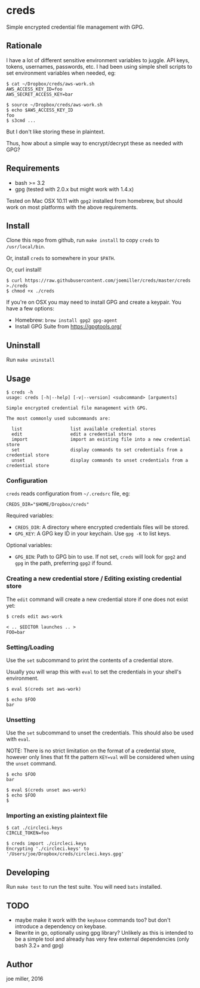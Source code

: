 creds
=====

Simple encrypted credential file management with GPG.

Rationale
---------

I have a lot of different sensitive environment variables to juggle. API keys,
tokens, usernames, passwords, etc. I had been using simple shell scripts to
set environment variables when needed, eg:

```
$ cat ~/Dropbox/creds/aws-work.sh
AWS_ACCESS_KEY_ID=foo
AWS_SECRET_ACCESS_KEY=bar

$ source ~/Dropbox/creds/aws-work.sh
$ echo $AWS_ACCESS_KEY_ID
foo
$ s3cmd ...
```

But I don't like storing these in plaintext.

Thus, how about a simple way to encrypt/decrypt these as needed with GPG?

Requirements
------------

- bash >= 3.2
- gpg (tested with 2.0.x but might work with 1.4.x)

Tested on Mac OSX 10.11 with `gpg2` installed from homebrew, but should work
on most platforms with the above requirements.

Install
-------

Clone this repo from github, run `make install` to copy `creds` to
`/usr/local/bin`.

Or, install `creds` to somewhere in your `$PATH`.

Or, curl install!

```
$ curl https://raw.githubusercontent.com/joemiller/creds/master/creds >./creds
$ chmod +x ./creds
```

If you're on OSX you may need to install GPG and create a keypair.  You have
a few options:

- Homebrew: `brew install gpg2 gpg-agent`
- Install GPG Suite from https://gpgtools.org/

Uninstall
---------

Run `make uninstall`

Usage
-----

```
$ creds -h
usage: creds [-h|--help] [-v|--version] <subcommand> [arguments]

Simple encrypted credential file management with GPG.

The most commonly used subcommands are:

  list                  list available credential stores
  edit                  edit a credential store
  import                import an existing file into a new credential store
  set                   display commands to set credentials from a credential store
  unset                 display commands to unset credentials from a credential store
```

### Configuration

`creds` reads configuration from `~/.credsrc` file, eg:

```
CREDS_DIR="$HOME/Dropbox/creds"
```

Required variables:

- `CREDS_DIR`: A directory where encrypted credentials files will be stored.
- `GPG_KEY`: A GPG key ID in your keychain. Use `gpg -K` to list keys.

Optional variables:

- `GPG_BIN`: Path to GPG bin to use. If not set, `creds` will look for `gpg2`
   and `gpg` in the path, preferring `gpg2` if found.

### Creating a new credential store / Editing existing credential store

The `edit` command will create a new credential store if one does not exist yet:

```
$ creds edit aws-work

< .. $EDITOR launches .. >
FOO=bar
```

### Setting/Loading

Use the `set` subcommand to print the contents of a credential store.

Usually you will wrap this with `eval` to set the credentials in your shell's
environment.

```
$ eval $(creds set aws-work)

$ echo $FOO
bar
```

### Unsetting

Use the `set` subcommand to unset the credentials. This should also be used
with `eval`.

NOTE: There is no strict limitation on the format of a credential store,
however only lines that fit the pattern `KEY=val` will be considered when
using the `unset` command.

```
$ echo $FOO
bar

$ eval $(creds unset aws-work)
$ echo $FOO
$
```

### Importing an existing plaintext file

```
$ cat ./circleci.keys
CIRCLE_TOKEN=foo

$ creds import ./circleci.keys
Encrypting './circleci.keys' to '/Users/joe/Dropbox/creds/circleci.keys.gpg'
```

Developing
----------

Run `make test` to run the test suite. You will need `bats` installed.

TODO
----

- maybe make it work with the `keybase` commands too? but don't introduce a
  dependency on keybase.
- Rewrite in go, optionally using gpg library? Unlikely as this is intended to
  be a simple tool and already has very few external dependencies (only bash
  3.2+ and gpg)

Author
------

joe miller, 2016

